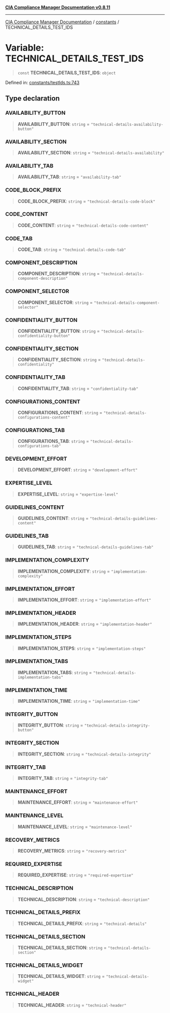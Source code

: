 [**CIA Compliance Manager Documentation v0.8.11**](../../README.md)

***

[CIA Compliance Manager Documentation](../../modules.md) / [constants](../README.md) / TECHNICAL\_DETAILS\_TEST\_IDS

# Variable: TECHNICAL\_DETAILS\_TEST\_IDS

> `const` **TECHNICAL\_DETAILS\_TEST\_IDS**: `object`

Defined in: [constants/testIds.ts:743](https://github.com/Hack23/cia-compliance-manager/blob/d6eede30e4f01622fe18187e98b207e9a06a781f/src/constants/testIds.ts#L743)

## Type declaration

### AVAILABILITY\_BUTTON

> **AVAILABILITY\_BUTTON**: `string` = `"technical-details-availability-button"`

### AVAILABILITY\_SECTION

> **AVAILABILITY\_SECTION**: `string` = `"technical-details-availability"`

### AVAILABILITY\_TAB

> **AVAILABILITY\_TAB**: `string` = `"availability-tab"`

### CODE\_BLOCK\_PREFIX

> **CODE\_BLOCK\_PREFIX**: `string` = `"technical-details-code-block"`

### CODE\_CONTENT

> **CODE\_CONTENT**: `string` = `"technical-details-code-content"`

### CODE\_TAB

> **CODE\_TAB**: `string` = `"technical-details-code-tab"`

### COMPONENT\_DESCRIPTION

> **COMPONENT\_DESCRIPTION**: `string` = `"technical-details-component-description"`

### COMPONENT\_SELECTOR

> **COMPONENT\_SELECTOR**: `string` = `"technical-details-component-selector"`

### CONFIDENTIALITY\_BUTTON

> **CONFIDENTIALITY\_BUTTON**: `string` = `"technical-details-confidentiality-button"`

### CONFIDENTIALITY\_SECTION

> **CONFIDENTIALITY\_SECTION**: `string` = `"technical-details-confidentiality"`

### CONFIDENTIALITY\_TAB

> **CONFIDENTIALITY\_TAB**: `string` = `"confidentiality-tab"`

### CONFIGURATIONS\_CONTENT

> **CONFIGURATIONS\_CONTENT**: `string` = `"technical-details-configurations-content"`

### CONFIGURATIONS\_TAB

> **CONFIGURATIONS\_TAB**: `string` = `"technical-details-configurations-tab"`

### DEVELOPMENT\_EFFORT

> **DEVELOPMENT\_EFFORT**: `string` = `"development-effort"`

### EXPERTISE\_LEVEL

> **EXPERTISE\_LEVEL**: `string` = `"expertise-level"`

### GUIDELINES\_CONTENT

> **GUIDELINES\_CONTENT**: `string` = `"technical-details-guidelines-content"`

### GUIDELINES\_TAB

> **GUIDELINES\_TAB**: `string` = `"technical-details-guidelines-tab"`

### IMPLEMENTATION\_COMPLEXITY

> **IMPLEMENTATION\_COMPLEXITY**: `string` = `"implementation-complexity"`

### IMPLEMENTATION\_EFFORT

> **IMPLEMENTATION\_EFFORT**: `string` = `"implementation-effort"`

### IMPLEMENTATION\_HEADER

> **IMPLEMENTATION\_HEADER**: `string` = `"implementation-header"`

### IMPLEMENTATION\_STEPS

> **IMPLEMENTATION\_STEPS**: `string` = `"implementation-steps"`

### IMPLEMENTATION\_TABS

> **IMPLEMENTATION\_TABS**: `string` = `"technical-details-implementation-tabs"`

### IMPLEMENTATION\_TIME

> **IMPLEMENTATION\_TIME**: `string` = `"implementation-time"`

### INTEGRITY\_BUTTON

> **INTEGRITY\_BUTTON**: `string` = `"technical-details-integrity-button"`

### INTEGRITY\_SECTION

> **INTEGRITY\_SECTION**: `string` = `"technical-details-integrity"`

### INTEGRITY\_TAB

> **INTEGRITY\_TAB**: `string` = `"integrity-tab"`

### MAINTENANCE\_EFFORT

> **MAINTENANCE\_EFFORT**: `string` = `"maintenance-effort"`

### MAINTENANCE\_LEVEL

> **MAINTENANCE\_LEVEL**: `string` = `"maintenance-level"`

### RECOVERY\_METRICS

> **RECOVERY\_METRICS**: `string` = `"recovery-metrics"`

### REQUIRED\_EXPERTISE

> **REQUIRED\_EXPERTISE**: `string` = `"required-expertise"`

### TECHNICAL\_DESCRIPTION

> **TECHNICAL\_DESCRIPTION**: `string` = `"technical-description"`

### TECHNICAL\_DETAILS\_PREFIX

> **TECHNICAL\_DETAILS\_PREFIX**: `string` = `"technical-details"`

### TECHNICAL\_DETAILS\_SECTION

> **TECHNICAL\_DETAILS\_SECTION**: `string` = `"technical-details-section"`

### TECHNICAL\_DETAILS\_WIDGET

> **TECHNICAL\_DETAILS\_WIDGET**: `string` = `"technical-details-widget"`

### TECHNICAL\_HEADER

> **TECHNICAL\_HEADER**: `string` = `"technical-header"`
